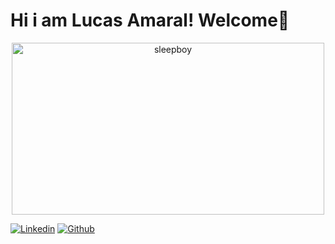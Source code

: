 # Hi i am Lucas Amaral! Welcome👾


<div align="center">
  <img src="imagens/sleep.webp" alt="sleepboy" width="500" height="275">
</div>

[![Linkedin](https://img.shields.io/badge/LinkedIn-0077B5?style=for-the-badge&logo=linkedin&logoColor=white)](https://www.linkedin.com/in/lucas-ads-data/)
[![Github](https://img.shields.io/badge/GitHub-100000?style=for-the-badge&logo=github&logoColor=white)](https://github.com/olucasamr)
